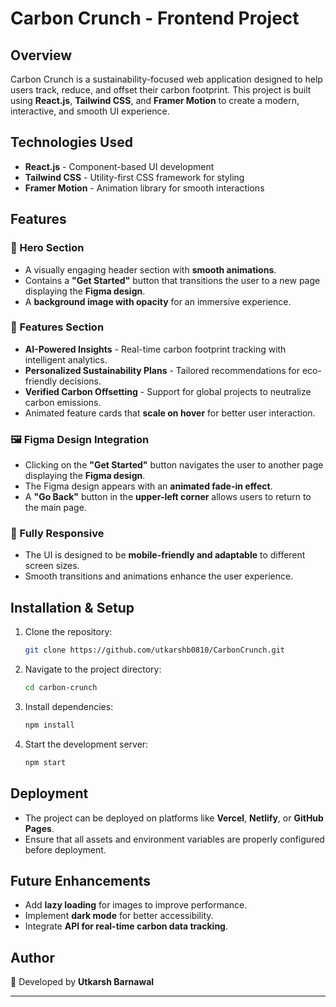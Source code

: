 # Carbon Crunch - Frontend Project

## Overview
Carbon Crunch is a sustainability-focused web application designed to help users track, reduce, and offset their carbon footprint. This project is built using **React.js**, **Tailwind CSS**, and **Framer Motion** to create a modern, interactive, and smooth UI experience.

## Technologies Used
- **React.js** - Component-based UI development
- **Tailwind CSS** - Utility-first CSS framework for styling
- **Framer Motion** - Animation library for smooth interactions


## Features
### 🌿 Hero Section
- A visually engaging header section with **smooth animations**.
- Contains a **"Get Started"** button that transitions the user to a new page displaying the **Figma design**.
- A **background image with opacity** for an immersive experience.

### 🎯 Features Section
- **AI-Powered Insights** - Real-time carbon footprint tracking with intelligent analytics.
- **Personalized Sustainability Plans** - Tailored recommendations for eco-friendly decisions.
- **Verified Carbon Offsetting** - Support for global projects to neutralize carbon emissions.
- Animated feature cards that **scale on hover** for better user interaction.

### 🖼️ Figma Design Integration
- Clicking on the **"Get Started"** button navigates the user to another page displaying the **Figma design**.
- The Figma design appears with an **animated fade-in effect**.
- A **"Go Back"** button in the **upper-left corner** allows users to return to the main page.

### 📱 Fully Responsive
- The UI is designed to be **mobile-friendly and adaptable** to different screen sizes.
- Smooth transitions and animations enhance the user experience.

## Installation & Setup
1. Clone the repository:
   ```sh
   git clone https://github.com/utkarshb0810/CarbonCrunch.git
   ```
2. Navigate to the project directory:
   ```sh
   cd carbon-crunch
   ```
3. Install dependencies:
   ```sh
   npm install
   ```
4. Start the development server:
   ```sh
   npm start
   ```

## Deployment
- The project can be deployed on platforms like **Vercel**, **Netlify**, or **GitHub Pages**.
- Ensure that all assets and environment variables are properly configured before deployment.

## Future Enhancements
- Add **lazy loading** for images to improve performance.
- Implement **dark mode** for better accessibility.
- Integrate **API for real-time carbon data tracking**.

## Author
🚀 Developed by **Utkarsh Barnawal**

---


